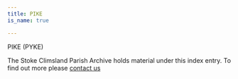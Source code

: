 ```yaml
---
title: PIKE
is_name: true

---
```


PIKE (PYKE)


The Stoke Climsland Parish Archive holds material under this index entry. To find out more please [contact us](/contact/)
